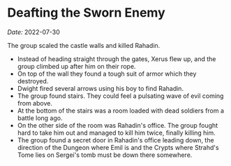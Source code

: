 # Deafting the Sworn Enemy

*Date:* 2022-07-30

The group scaled the castle walls and killed Rahadin.

* Instead of heading straight through the gates, Xerus flew up, and the group climbed up after him on their rope.
* On top of the wall they found a tough suit of armor which they destroyed.
* Dwight fired several arrows using his boy to find Rahadin.
* The group found stairs. They could feel a pulsating wave of evil coming from above.
* At the bottom of the stairs was a room loaded with dead soldiers from a battle long ago.
* On the other side of the room was Rahadin's office. The group fought hard to take him out and managed to kill him twice, finally killing him.
* The group found a secret door in Rahadin's office leading down, the direction of the Dungeon where Emil is and the Crypts where Strahd's Tome lies on Sergei's tomb must be down there somewhere.